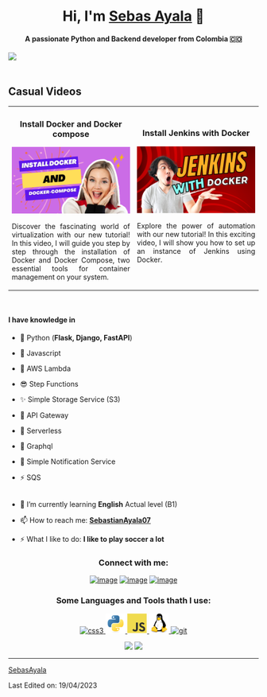 <div align="center">
<h1 align="center">Hi, I'm <a href="https://twitter.com/sabesay">Sebas Ayala</a> 👋</h1>
<h4 align="center">A passionate Python and Backend developer from Colombia 🇨🇴</h4>
</div>
<img src="https://github.com/SebastianAyala07/SebastianAyala07/blob/main/Banner.png">
<br></br>

## Casual Videos
<table>
<tr>
<td width="50%">
<h3 align="center">Install Docker and Docker compose</h3>
<div align="center">
<a href="https://youtu.be/I604zwlPWVw?si=qIHPl6B6Loca5PGa" target="_blank"><img src="https://github.com/SebastianAyala07/SebastianAyala07/blob/main/Docker%20install.png" width="400" alt="Install Docker and Docker compose"></a>
<p align="justify">Discover the fascinating world of virtualization with our new tutorial! In this video, I will guide you step by step through the installation of Docker and Docker Compose, two essential tools for container management on your system.</p>
</div>
                                                                                      
</td>

<td width="50%">
<h3 align="center">Install Jenkins with Docker</h3>
<div align="center">
<a href="https://youtu.be/g1nyk3qSnDU?si=GRfOo7HtJWEAodHx" target="_blank"><img src="https://github.com/SebastianAyala07/SebastianAyala07/blob/main/JenkinsBanner.png" width="400" alt="Install Jenkins with docker"></a>
<p align="justify">Explore the power of automation with our new tutorial! In this exciting video, I will show you how to set up an instance of Jenkins using Docker.
<br/><br/></p>
</div>
                                                                                      
</td>
</div>                                                             
</table>                                                                                 
</div>
<br>

<h4>I have knowledge in</h4>

- 🥇 Python (**Flask, Django, FastAPI**)
- 🥈 Javascript
- 🥉 AWS Lambda
- 😎 Step Functions
- ✨ Simple Storage Service (S3)
- 🤪 API Gateway
- 🤖 Serverless
- 🦾 Graphql
- 🌿 Simple Notification Service
- ⚡ SQS
<br/><br/>

- 🌱 I’m currently learning **English** Actual level (B1)

- 📫 How to reach me: <a href="https://www.linkedin.com/in/sebastianayala7/">**SebastianAyala07**</a>

- ⚡ What I like to do: **I like to play soccer a lot**

<h3 align="center">Connect with me:</h3>
<div align="center">

[![image](https://img.shields.io/badge/LinkedIn-0077B5?style=for-the-badge&logo=linkedin&logoColor=white)](https://www.linkedin.com/in/sebastianayala7/)
[![image](https://img.shields.io/badge/Instagram-E4405F?style=for-the-badge&logo=instagram&logoColor=white)](https://www.instagram.com/sebas_ayala_07/)
[![image](https://img.shields.io/badge/Gmail-D14836?style=for-the-badge&logo=gmail&logoColor=white)](mailto:sebaxayala@gmail.com)
  
</div>

<h3 align="center">Some Languages and Tools thath I use:</h3>

<p align="center"> 
  <a href="https://aws.amazon.com/" target="_blank"> 
    <img src="https://cdn.worldvectorlogo.com/logos/amazon-web-services-2.svg" alt="css3" width="40" height="40"/> 
  </a> 
  <a href="https://www.python.org" target="_blank"> 
    <img src="https://raw.githubusercontent.com/devicons/devicon/master/icons/python/python-original.svg" alt="python" width="40" height="40"/> 
  </a>  
  <a href="https://developer.mozilla.org/en-US/docs/Web/JavaScript" target="_blank"> 
    <img src="https://raw.githubusercontent.com/devicons/devicon/master/icons/javascript/javascript-original.svg" alt="javascript" width="40" height="40"/> 
  </a> 
  <a href="https://www.linux.org/" target="_blank"> 
    <img src="https://raw.githubusercontent.com/devicons/devicon/master/icons/linux/linux-original.svg" alt="linux" width="40" height="40"/> 
  </a> 
  <a href="https://git-scm.com/" target="_blank"> 
    <img src="https://www.vectorlogo.zone/logos/git-scm/git-scm-icon.svg" alt="git" width="40" height="40"/> 
  </a>
</p>

<p align= "center">
  <img height= "150" src="https://github-readme-stats.vercel.app/api?username=SebastianAyala07&theme=react&show_icons=true&include_all_commits=true" />
  <img height= "150" src="https://github-readme-stats.vercel.app/api/top-langs/?username=SebastianAyala07&theme=react&layout=compact" />
</p>

------

[SebasAyala](https://github.com/SebastianAyala07)

Last Edited on: 19/04/2023
